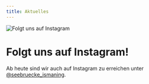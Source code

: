 ```yaml
---
title: Aktuelles
---
```


![](https://github.com/seebruecke-ismaning/seebruecke-ismaning.github.io/blob/master/resources/_gen/images/instagram_neugruendung.jpg?raw=true "Folgt uns auf Instagram")

# Folgt uns auf Instagram!
Ab heute sind wir auch auf Instagram zu erreichen unter [@seebruecke_ismaning](https://instagram.com/seebruecke_ismaning).
